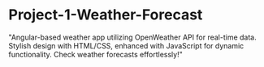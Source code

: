 # Project-1-Weather-Forecast
 "Angular-based weather app utilizing OpenWeather API for real-time data. Stylish design with HTML/CSS, enhanced with JavaScript for dynamic functionality. Check weather forecasts effortlessly!"
